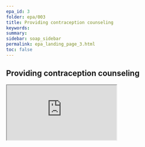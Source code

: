 ```yaml
---
epa_id: 3
folder: epa/003
title: Providing contraception counseling
keywords: 
summary: 
sidebar: soap_sidebar
permalink: epa_landing_page_3.html
toc: false
---
```


## Providing contraception counseling


<div class="iframe-container">
  <iframe src="https://atlas.mindmup.com/fnmi22epa/contraception_counseling/index.html" allowfullscreen></iframe>
</div>
